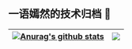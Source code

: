 ## 一语嫣然的技术归档 👋

| <a href="https://yyyr.nyc.mn"><img align="center" src="https://github-readme-stats.vercel.app/api?username=yyyr-otz&show_icons=true&include_all_commits=true&theme=buefy&hide_border=true" alt="Anurag's github stats" /></a> | <a href="[https://github.com/anuraghazra/github-readme-stats](https://yyyr.nyc.mn)"><img align="center" src="https://github-readme-stats.vercel.app/api/top-langs/?username=yyyr-otz&layout=compact&theme=buefy&hide_border=true" /></a> |
| ------------- | ------------- |



<!--
**yyyr-otz/yyyr-otz** is a ✨ _special_ ✨ repository because its `README.md` (this file) appears on your GitHub profile.

Here are some ideas to get you started:

- 🔭 I’m currently working on ...
- 🌱 I’m currently learning ...
- 👯 I’m looking to collaborate on ...
- 🤔 I’m looking for help with ...
- 💬 Ask me about ...
- 📫 How to reach me: ...
- 😄 Pronouns: ...
- ⚡ Fun fact: ...
-->
